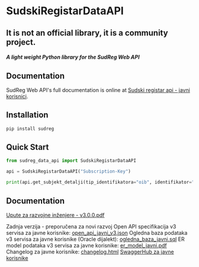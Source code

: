 # SudskiRegistarDataAPI

## It is not an official library, it is a community project.

##### A light weight Python library for the SudReg Web API

## Documentation

SudReg Web API's full documentation is online at [Sudski registar api - javni korisnici](https://sudreg-podaci.pravosudje.hr/docs/services/5adda5d214bb2910b8322a96/operations/bris_pravni_oblik_Get).

## Installation

```bash
pip install sudreg
```

## Quick Start

```python
from sudreg_data_api import SudskiRegistarDataAPI

api = SudskiRegistarDataAPI("Subscription-Key")

print(api.get_subjekt_detalji(tip_identifikatora="oib", identifikator="53056966535", expand_relations=True))

```

## Documentation

[Upute za razvojne inženjere - v3.0.0.pdf](https://sudreg-data.gov.hr/ords/r/srn_rep/116/files/static/v11/Upute%20za%20razvojne%20in%C5%BEenjere%20-%20v3.0.0.pdf)

Zadnja verzija - preporučena za novi razvoj
Open API specifikacija v3 servisa za javne korisnike: [open_api_javni_v3.json](https://sudreg-data.gov.hr/api/javni/dokumentacija/open_api)
Ogledna baza podataka v3 servisa za javne korisnike (Oracle dijalekt): [ogledna_baza_javni.sql](https://sudreg-data.gov.hr/api/javni/dokumentacija/reference_database_script)
ER model podataka v3 servisa za javne korisnike: [er_model_javni.pdf](https://sudreg-data.gov.hr/api/javni/dokumentacija/er_diagram)
Changelog za javne korisnike: [changelog.html](https://sudreg-data.gov.hr/api/javni/dokumentacija/changelog)
[SwaggerHub za javne korisnike](https://app.swaggerhub.com/apis/mpu.gov.hr/sudreg_javni/)